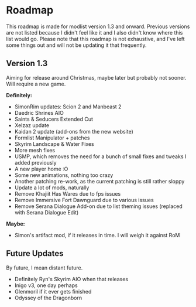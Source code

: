 # Roadmap
This roadmap is made for modlist version 1.3 and onward. Previous versions are not listed because I didn't feel like it and I also didn't know where this list would go. Please note that this roadmap is not exhaustive, and I've left some things out and will not be updating it that frequently.

## Version 1.3
Aiming for release around Christmas, maybe later but probably not sooner. Will require a new game.

**Definitely:**

- SimonRim updates: Scion 2 and Manbeast 2
- Daedric Shrines AIO
- Saints & Seducers Extended Cut
- Xelzaz update
- Kaidan 2 update (add-ons from the new website)
- Formlist Manipulator + patches
- Skyrim Landscape & Water Fixes
- More mesh fixes
- USMP, which removes the need for a bunch of small fixes and tweaks I added previously
- A new player home :O
- Some new animations, nothing too crazy
- Another patching re-work, as the current patching is still rather sloppy
- Update a lot of mods, naturally
- Remove Khajiit Has Wares due to fps issues
- Remove Immersive Fort Dawnguard due to various issues
- Remove Serana Dialogue Add-on due to list theming issues (replaced with Serana Dialogue Edit)

**Maybe:**

- Simon's artifact mod, if it releases in time. I will weigh it against RoM


## Future Updates
By future, I mean distant future.

- Definitely Ryn's Skyrim AIO when that releases
- Inigo v3, one day perhaps
- Glenmoril if it ever gets finished
- Odyssey of the Dragonborn
